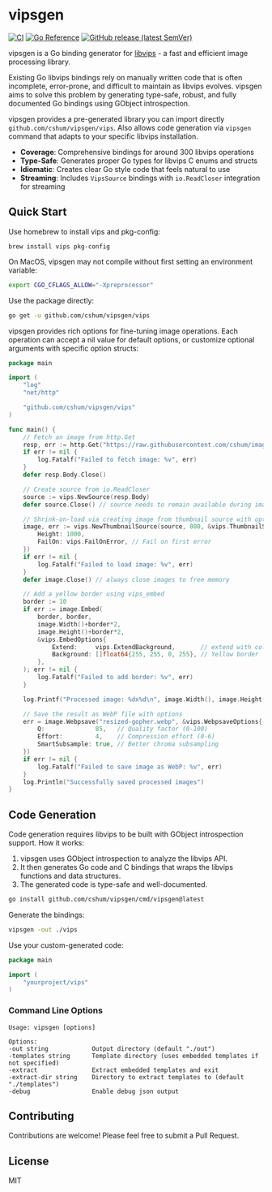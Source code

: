 # vipsgen

[![CI](https://github.com/cshum/vipsgen/actions/workflows/ci.yml/badge.svg)](https://github.com/cshum/vipsgen/actions/workflows/ci.yml)
[![Go Reference](https://pkg.go.dev/badge/github.com/cshum/vipsgen/vips.svg)](https://pkg.go.dev/github.com/cshum/vipsgen/vips)
[![GitHub release (latest SemVer)](https://img.shields.io/github/v/release/cshum/vipsgen)](https://github.com/cshum/vipsgen/releases)

vipsgen is a Go binding generator for [libvips](https://github.com/libvips/libvips) - a fast and efficient image processing library.

Existing Go libvips bindings rely on manually written code that is often incomplete, error-prone, and difficult to maintain as libvips evolves. vipsgen aims to solve this problem by generating type-safe, robust, and fully documented Go bindings using GObject introspection.

vipsgen provides a pre-generated library you can import directly `github.com/cshum/vipsgen/vips`. Also allows code generation via `vipsgen` command that adapts to your specific libvips installation.

- **Coverage**: Comprehensive bindings for around 300 libvips operations
- **Type-Safe**: Generates proper Go types for libvips C enums and structs
- **Idiomatic**: Creates clear Go style code that feels natural to use
- **Streaming**: Includes `VipsSource` bindings with `io.ReadCloser` integration for streaming

## Quick Start

Use homebrew to install vips and pkg-config:
```
brew install vips pkg-config
```

On MacOS, vipsgen may not compile without first setting an environment variable:

```bash
export CGO_CFLAGS_ALLOW="-Xpreprocessor"
```

Use the package directly:

```bash
go get -u github.com/cshum/vipsgen/vips
```

vipsgen provides rich options for fine-tuning image operations. Each operation can accept a nil value for default options, or customize optional arguments with specific option structs:

```go
package main

import (
	"log"
	"net/http"

	"github.com/cshum/vipsgen/vips"
)

func main() {
	// Fetch an image from http.Get
	resp, err := http.Get("https://raw.githubusercontent.com/cshum/imagor/master/testdata/gopher.png")
	if err != nil {
		log.Fatalf("Failed to fetch image: %v", err)
	}
	defer resp.Body.Close()

	// Create source from io.ReadCloser
	source := vips.NewSource(resp.Body)
	defer source.Close() // source needs to remain available during image lifetime

	// Shrink-on-load via creating image from thumbnail source with options
	image, err := vips.NewThumbnailSource(source, 800, &vips.ThumbnailSourceOptions{
		Height: 1000,
		FailOn: vips.FailOnError, // Fail on first error
	})
	if err != nil {
		log.Fatalf("Failed to load image: %v", err)
	}
	defer image.Close() // always close images to free memory

	// Add a yellow border using vips_embed
	border := 10
	if err := image.Embed(
		border, border,
		image.Width()+border*2,
		image.Height()+border*2,
		&vips.EmbedOptions{
			Extend:     vips.ExtendBackground,       // extend with colour from the background property
			Background: []float64{255, 255, 0, 255}, // Yellow border
		},
	); err != nil {
		log.Fatalf("Failed to add border: %v", err)
	}

	log.Printf("Processed image: %dx%d\n", image.Width(), image.Height())

	// Save the result as WebP file with options
	err = image.Webpsave("resized-gopher.webp", &vips.WebpsaveOptions{
		Q:              85,   // Quality factor (0-100)
		Effort:         4,    // Compression effort (0-6)
		SmartSubsample: true, // Better chroma subsampling
	})
	if err != nil {
		log.Fatalf("Failed to save image as WebP: %v", err)
	}
	log.Println("Successfully saved processed images")
}
```

## Code Generation

Code generation requires libvips to be built with GObject introspection support. How it works:

1. vipsgen uses GObject introspection to analyze the libvips API.
2. It then generates Go code and C bindings that wraps the libvips functions and data structures.
3. The generated code is type-safe and well-documented. 

```bash
go install github.com/cshum/vipsgen/cmd/vipsgen@latest
```

Generate the bindings:

```bash
vipsgen -out ./vips
```

Use your custom-generated code:

```go
package main

import (
    "yourproject/vips"
)

```

### Command Line Options

```
Usage: vipsgen [options]

Options:
-out string            Output directory (default "./out")
-templates string      Template directory (uses embedded templates if not specified)
-extract               Extract embedded templates and exit
-extract-dir string    Directory to extract templates to (default "./templates")
-debug                 Enable debug json output
```

## Contributing

Contributions are welcome! Please feel free to submit a Pull Request.

## License

MIT

